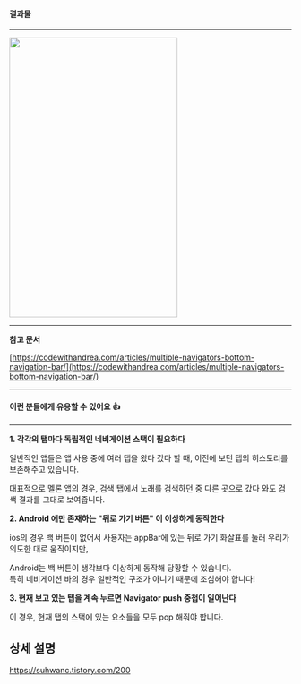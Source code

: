 #### **결과물**

---

<img src="https://user-images.githubusercontent.com/52690419/174540749-830982cf-7608-4de3-b0fa-16fa824e52ee.gif"  width="300" height="500"/>
                                                                                                                                   
---

**참고 문서**

[https://codewithandrea.com/articles/multiple-navigators-bottom-navigation-bar/](https://codewithandrea.com/articles/multiple-navigators-bottom-navigation-bar/)

---

#### **이런 분들에게 유용할 수 있어요 👍**

---

**1\. 각각의 탭마다 독립적인 네비게이션 스택이 필요하다**

일반적인 앱들은 앱 사용 중에 여러 탭을 왔다 갔다 할 때, 이전에 보던 탭의 히스토리를 보존해주고 있습니다.

대표적으로 멜론 앱의 경우, 검색 탭에서 노래를 검색하던 중 다른 곳으로 갔다 와도 검색 결과를 그대로 보여줍니다.

**2\. Android 에만 존재하는 "뒤로 가기 버튼" 이 이상하게 동작한다**

ios의 경우 백 버튼이 없어서 사용자는 appBar에 있는 뒤로 가기 화살표를 눌러 우리가 의도한 대로 움직이지만,

Android는 백 버튼이 생각보다 이상하게 동작해 당황할 수 있습니다.  
특히 네비게이션 바의 경우 일반적인 구조가 아니기 때문에 조심해야 합니다!

**3\. 현재 보고 있는 탭을 계속 누르면 Navigator push 중첩이 일어난다**

이 경우, 현재 탭의 스택에 있는 요소들을 모두 pop 해줘야 합니다. 

## 상세 설명

https://suhwanc.tistory.com/200
